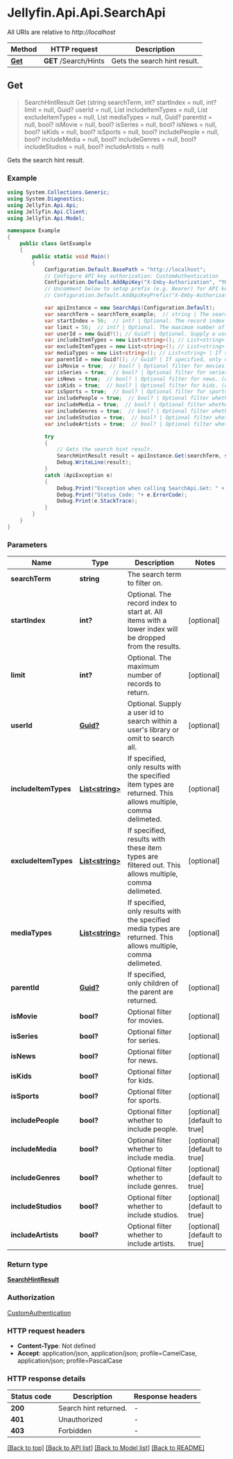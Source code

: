 # Jellyfin.Api.Api.SearchApi

All URIs are relative to *http://localhost*

Method | HTTP request | Description
------------- | ------------- | -------------
[**Get**](SearchApi.md#get) | **GET** /Search/Hints | Gets the search hint result.



## Get

> SearchHintResult Get (string searchTerm, int? startIndex = null, int? limit = null, Guid? userId = null, List<string> includeItemTypes = null, List<string> excludeItemTypes = null, List<string> mediaTypes = null, Guid? parentId = null, bool? isMovie = null, bool? isSeries = null, bool? isNews = null, bool? isKids = null, bool? isSports = null, bool? includePeople = null, bool? includeMedia = null, bool? includeGenres = null, bool? includeStudios = null, bool? includeArtists = null)

Gets the search hint result.

### Example

```csharp
using System.Collections.Generic;
using System.Diagnostics;
using Jellyfin.Api.Api;
using Jellyfin.Api.Client;
using Jellyfin.Api.Model;

namespace Example
{
    public class GetExample
    {
        public static void Main()
        {
            Configuration.Default.BasePath = "http://localhost";
            // Configure API key authorization: CustomAuthentication
            Configuration.Default.AddApiKey("X-Emby-Authorization", "YOUR_API_KEY");
            // Uncomment below to setup prefix (e.g. Bearer) for API key, if needed
            // Configuration.Default.AddApiKeyPrefix("X-Emby-Authorization", "Bearer");

            var apiInstance = new SearchApi(Configuration.Default);
            var searchTerm = searchTerm_example;  // string | The search term to filter on.
            var startIndex = 56;  // int? | Optional. The record index to start at. All items with a lower index will be dropped from the results. (optional) 
            var limit = 56;  // int? | Optional. The maximum number of records to return. (optional) 
            var userId = new Guid?(); // Guid? | Optional. Supply a user id to search within a user's library or omit to search all. (optional) 
            var includeItemTypes = new List<string>(); // List<string> | If specified, only results with the specified item types are returned. This allows multiple, comma delimeted. (optional) 
            var excludeItemTypes = new List<string>(); // List<string> | If specified, results with these item types are filtered out. This allows multiple, comma delimeted. (optional) 
            var mediaTypes = new List<string>(); // List<string> | If specified, only results with the specified media types are returned. This allows multiple, comma delimeted. (optional) 
            var parentId = new Guid?(); // Guid? | If specified, only children of the parent are returned. (optional) 
            var isMovie = true;  // bool? | Optional filter for movies. (optional) 
            var isSeries = true;  // bool? | Optional filter for series. (optional) 
            var isNews = true;  // bool? | Optional filter for news. (optional) 
            var isKids = true;  // bool? | Optional filter for kids. (optional) 
            var isSports = true;  // bool? | Optional filter for sports. (optional) 
            var includePeople = true;  // bool? | Optional filter whether to include people. (optional)  (default to true)
            var includeMedia = true;  // bool? | Optional filter whether to include media. (optional)  (default to true)
            var includeGenres = true;  // bool? | Optional filter whether to include genres. (optional)  (default to true)
            var includeStudios = true;  // bool? | Optional filter whether to include studios. (optional)  (default to true)
            var includeArtists = true;  // bool? | Optional filter whether to include artists. (optional)  (default to true)

            try
            {
                // Gets the search hint result.
                SearchHintResult result = apiInstance.Get(searchTerm, startIndex, limit, userId, includeItemTypes, excludeItemTypes, mediaTypes, parentId, isMovie, isSeries, isNews, isKids, isSports, includePeople, includeMedia, includeGenres, includeStudios, includeArtists);
                Debug.WriteLine(result);
            }
            catch (ApiException e)
            {
                Debug.Print("Exception when calling SearchApi.Get: " + e.Message );
                Debug.Print("Status Code: "+ e.ErrorCode);
                Debug.Print(e.StackTrace);
            }
        }
    }
}
```

### Parameters


Name | Type | Description  | Notes
------------- | ------------- | ------------- | -------------
 **searchTerm** | **string**| The search term to filter on. | 
 **startIndex** | **int?**| Optional. The record index to start at. All items with a lower index will be dropped from the results. | [optional] 
 **limit** | **int?**| Optional. The maximum number of records to return. | [optional] 
 **userId** | [**Guid?**](Guid?.md)| Optional. Supply a user id to search within a user&#39;s library or omit to search all. | [optional] 
 **includeItemTypes** | [**List&lt;string&gt;**](string.md)| If specified, only results with the specified item types are returned. This allows multiple, comma delimeted. | [optional] 
 **excludeItemTypes** | [**List&lt;string&gt;**](string.md)| If specified, results with these item types are filtered out. This allows multiple, comma delimeted. | [optional] 
 **mediaTypes** | [**List&lt;string&gt;**](string.md)| If specified, only results with the specified media types are returned. This allows multiple, comma delimeted. | [optional] 
 **parentId** | [**Guid?**](Guid?.md)| If specified, only children of the parent are returned. | [optional] 
 **isMovie** | **bool?**| Optional filter for movies. | [optional] 
 **isSeries** | **bool?**| Optional filter for series. | [optional] 
 **isNews** | **bool?**| Optional filter for news. | [optional] 
 **isKids** | **bool?**| Optional filter for kids. | [optional] 
 **isSports** | **bool?**| Optional filter for sports. | [optional] 
 **includePeople** | **bool?**| Optional filter whether to include people. | [optional] [default to true]
 **includeMedia** | **bool?**| Optional filter whether to include media. | [optional] [default to true]
 **includeGenres** | **bool?**| Optional filter whether to include genres. | [optional] [default to true]
 **includeStudios** | **bool?**| Optional filter whether to include studios. | [optional] [default to true]
 **includeArtists** | **bool?**| Optional filter whether to include artists. | [optional] [default to true]

### Return type

[**SearchHintResult**](SearchHintResult.md)

### Authorization

[CustomAuthentication](../README.md#CustomAuthentication)

### HTTP request headers

- **Content-Type**: Not defined
- **Accept**: application/json, application/json; profile=CamelCase, application/json; profile=PascalCase


### HTTP response details
| Status code | Description | Response headers |
|-------------|-------------|------------------|
| **200** | Search hint returned. |  -  |
| **401** | Unauthorized |  -  |
| **403** | Forbidden |  -  |

[[Back to top]](#)
[[Back to API list]](../README.md#documentation-for-api-endpoints)
[[Back to Model list]](../README.md#documentation-for-models)
[[Back to README]](../README.md)

